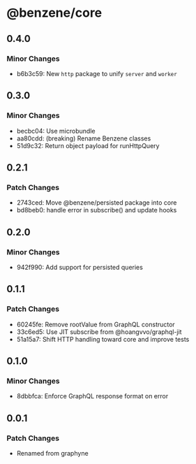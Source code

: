# @benzene/core

## 0.4.0

### Minor Changes

- b6b3c59: New `http` package to unify `server` and `worker`

## 0.3.0

### Minor Changes

- becbc04: Use microbundle
- aa80cdd: (breaking) Rename Benzene classes
- 51d9c32: Return object payload for runHttpQuery

## 0.2.1

### Patch Changes

- 2743ced: Move @benzene/persisted package into core
- bd8beb0: handle error in subscribe() and update hooks

## 0.2.0

### Minor Changes

- 942f990: Add support for persisted queries

## 0.1.1

### Patch Changes

- 60245fe: Remove rootValue from GraphQL constructor
- 33c6ed5: Use JIT subscribe from @hoangvvo/graphql-jit
- 51a15a7: Shift HTTP handling toward core and improve tests

## 0.1.0

### Minor Changes

- 8dbbfca: Enforce GraphQL response format on error

## 0.0.1

### Patch Changes

- Renamed from graphyne
